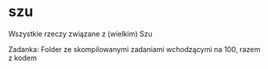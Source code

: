 # szu
Wszystkie rzeczy związane z (wielkim) Szu

Zadanka: Folder ze skompilowanymi zadaniami wchodzącymi na 100, razem z kodem
